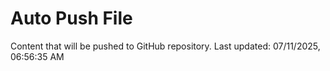 # Auto Push File

Content that will be pushed to GitHub repository.
Last updated: 07/11/2025, 06:56:35 AM